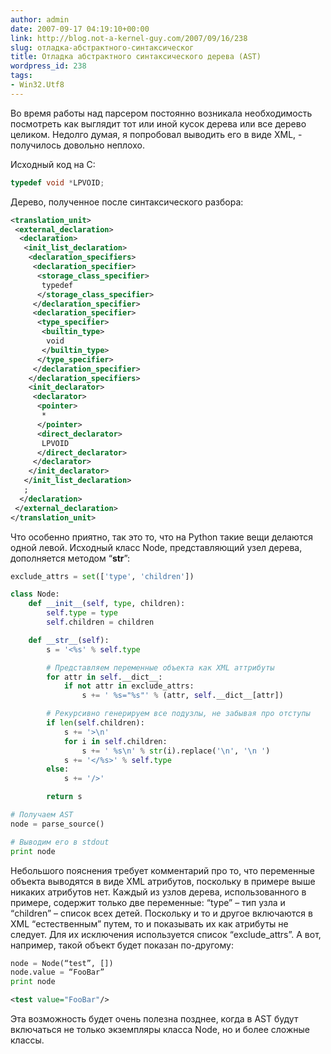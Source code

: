 ```yaml
---
author: admin
date: 2007-09-17 04:19:10+00:00
link: http://blog.not-a-kernel-guy.com/2007/09/16/238
slug: отладка-абстрактного-синтаксическог
title: Отладка абстрактного синтаксического дерева (AST)
wordpress_id: 238
tags:
- Win32.Utf8
---
```


Во время работы над парсером постоянно возникала необходимость посмотреть как выглядит тот или иной кусок дерева или все дерево целиком. Недолго думая, я попробовал выводить его в виде XML, - получилось довольно неплохо.

Исходный код на C:

```cpp
typedef void *LPVOID;
```

Дерево, полученное после синтаксического разбора:

```xml
<translation_unit>
 <external_declaration>
  <declaration>
   <init_list_declaration>
    <declaration_specifiers>
     <declaration_specifier>
      <storage_class_specifier>
       typedef
      </storage_class_specifier>
     </declaration_specifier>
     <declaration_specifier>
      <type_specifier>
       <builtin_type>
        void
       </builtin_type>
      </type_specifier>
     </declaration_specifier>
    </declaration_specifiers>
    <init_declarator>
     <declarator>
      <pointer>
       *
      </pointer>
      <direct_declarator>
       LPVOID
      </direct_declarator>
     </declarator>
    </init_declarator>
   </init_list_declaration>
   ;
  </declaration>
 </external_declaration>
</translation_unit>
```

Что особенно приятно, так это то, что на Python такие вещи делаются одной левой. Исходный класс Node, представляющий узел дерева, дополняется методом “__str__”:

```python
exclude_attrs = set(['type', 'children'])

class Node:
    def __init__(self, type, children):
        self.type = type
        self.children = children

    def __str__(self):
        s = '<%s' % self.type

        # Представляем переменные объекта как XML аттрибуты
        for attr in self.__dict__:
            if not attr in exclude_attrs:
                s += ' %s="%s"' % (attr, self.__dict__[attr])

        # Рекурсивно генерируем все подузлы, не забывая про отступы
        if len(self.children):
            s += '>\n'
            for i in self.children:
                s += ' %s\n' % str(i).replace('\n', '\n ')
            s += '</%s>' % self.type
        else:
            s += '/>'

        return s

# Получаем AST
node = parse_source()

# Выводим его в stdout
print node
```

Небольшого пояснения требует комментарий про то, что переменные объекта выводятся в виде XML атрибутов, поскольку в примере выше никаких атрибутов нет. Каждый из узлов дерева, использованного в примере, содержит только две переменные: “type” – тип узла и “children” – список всех детей. Поскольку и то и другое включаются в XML “естественным” путем, то и показывать их как атрибуты не следует. Для их исключения используется список “exclude_attrs”. 
А вот, например, такой объект будет показан по-другому:

```python
node = Node(“test”, [])
node.value = “FooBar”
print node
```

```xml
<test value="FooBar"/>
```

Эта возможность будет очень полезна позднее, когда в AST будут включаться не только экземпляры класса Node, но и более сложные классы.
